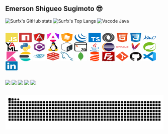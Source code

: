 ## Emerson Shigueo Sugimoto 😎

<div>
  <img height="180em" alt="Surfx's GitHub stats" src="https://github-readme-stats.vercel.app/api?username=surfx&show_icons=true&theme=tokyonight&include_all_commits=true&count_private=true">
  <img height="180em" alt="Surfx's Top Langs" src="https://github-readme-stats.vercel.app/api/top-langs/?username=surfx&layout=compact&langs_count=16&theme=tokyonight">
  <img height="180em" alt="Vscode Java" src="vscode_java.gif">
</div>

##

<div style="display: inline_block;">
  <img align="center" alt="Emerson-Js" height="30" width="40" src="https://raw.githubusercontent.com/devicons/devicon/master/icons/javascript/javascript-plain.svg">
  <img align="center" alt="Emerson-Npm" height="30" width="40" src="https://github.com/devicons/devicon/blob/master/icons/npm/npm-original.svg">
  <img align="center" alt="Emerson-Angular-Js" height="30" width="40" src="https://raw.githubusercontent.com/devicons/devicon/refs/heads/master/icons/angularjs/angularjs-original.svg">
  <img align="center" alt="Emerson-Angular" height="30" width="40" src="https://raw.githubusercontent.com/devicons/devicon/master/icons/angular/angular-original.svg">
  <img align="center" alt="Emerson-Angular-Material" height="30" width="40" src="https://github.com/devicons/devicon/blob/master/icons/angularmaterial/angularmaterial-original.svg">
  <img align="center" alt="Emerson-Jquery" height="30" width="40" src="https://github.com/devicons/devicon/blob/master/icons/jquery/jquery-original.svg">
  <img align="center" alt="Emerson-Ts" height="30" width="40" src="https://raw.githubusercontent.com/devicons/devicon/master/icons/typescript/typescript-plain.svg">
  <img align="center" alt="Emerson-Json" height="30" width="40" src="https://github.com/devicons/devicon/blob/master/icons/json/json-plain.svg">
  <img align="center" alt="Emerson-HTML" height="30" width="40" src="https://raw.githubusercontent.com/devicons/devicon/master/icons/html5/html5-original.svg">
  <img align="center" alt="Emerson-CSS" height="30" width="40" src="https://raw.githubusercontent.com/devicons/devicon/master/icons/css3/css3-original.svg">
  <img align="center" alt="Emerson-Xml" height="30" width="40" src="https://github.com/devicons/devicon/blob/master/icons/xml/xml-plain.svg">
  <img align="center" alt="Emerson-Yaml" height="30" width="40" src="https://github.com/devicons/devicon/blob/master/icons/yaml/yaml-original.svg">
  <img align="center" alt="Emerson-Python" height="30" width="40" src="https://raw.githubusercontent.com/devicons/devicon/master/icons/python/python-original.svg">
  <img align="center" alt="Emerson-Csharp" height="30" width="40" src="https://raw.githubusercontent.com/devicons/devicon/master/icons/csharp/csharp-original.svg">
  <img align="center" alt="Emerson-Linux" height="30" width="40" src="https://github.com/devicons/devicon/blob/master/icons/linux/linux-original.svg">
  <img align="center" alt="Emerson-Ba$h" height="30" width="40" src="https://github.com/devicons/devicon/blob/master/icons/bash/bash-plain.svg">
  <img align="center" alt="Emerson-Z$h" height="30" width="40" src="https://github.com/devicons/devicon/blob/master/icons/zsh/zsh-original.svg">
  <img align="center" alt="Emerson-Java" height="30" width="40" src="https://github.com/devicons/devicon/blob/master/icons/java/java-original.svg">
  <img align="center" alt="Emerson-Eclipse" height="30" width="40" src="https://github.com/devicons/devicon/blob/master/icons/eclipse/eclipse-original.svg">
  <img align="center" alt="Emerson-Oracle" height="30" width="40" src="https://github.com/devicons/devicon/blob/master/icons/oracle/oracle-original.svg">
  <img align="center" alt="Emerson-Maven" height="30" width="40" src="https://github.com/devicons/devicon/blob/master/icons/maven/maven-original.svg">
  <img align="center" alt="Emerson-Spring" height="30" width="40" src="https://github.com/devicons/devicon/blob/master/icons/spring/spring-original.svg">
  <img align="center" alt="Emerson-Kibana" height="30" width="40" src="https://github.com/devicons/devicon/blob/master/icons/kibana/kibana-plain.svg">
  <img align="center" alt="Emerson-ElasticSearch" height="30" width="40" src="https://github.com/devicons/devicon/blob/master/icons/elasticsearch/elasticsearch-original.svg">
  <img align="center" alt="Emerson-Cassandra" height="30" width="40" src="https://github.com/devicons/devicon/blob/master/icons/cassandra/cassandra-plain.svg">
  <img align="center" alt="Emerson-Redis" height="30" width="40" src="https://github.com/devicons/devicon/blob/master/icons/redis/redis-plain.svg">
  <img align="center" alt="Emerson-MySQL" height="30" width="40" src="https://github.com/devicons/devicon/blob/master/icons/mysql/mysql-original.svg">
  <img align="center" alt="Emerson-MongoDb" height="30" width="40" src="https://github.com/devicons/devicon/blob/master/icons/mongodb/mongodb-plain.svg">
  <img align="center" alt="Emerson-Liquibase" height="30" width="40" src="https://github.com/devicons/devicon/blob/master/icons/liquibase/liquibase-original.svg">
  <img align="center" alt="Emerson-Filezilla" height="30" width="40" src="https://github.com/devicons/devicon/blob/master/icons/filezilla/filezilla-original.svg">
  <img align="center" alt="Emerson-Git" height="30" width="40" src="https://github.com/devicons/devicon/blob/master/icons/git/git-plain.svg">
  <img align="center" alt="Emerson-Github" height="30" width="40" src="https://github.com/devicons/devicon/blob/master/icons/github/github-original.svg">
  <img align="center" alt="Emerson-Vscode" height="30" width="40" src="https://github.com/devicons/devicon/blob/master/icons/vscode/vscode-original.svg">
  <img align="center" alt="Emerson-Linkedin" height="30" width="40" src="https://github.com/devicons/devicon/blob/master/icons/linkedin/linkedin-original.svg">
</div>

##

<a href="https://www.facebook.com/emerson.emer.16?locale=pt_BR" target="_blank"><img src="https://img.shields.io/badge/Facebook-%231877F2.svg?style=for-the-badge&logo=Facebook&logoColor=white"></a>
<a href="https://www.instagram.com/emerson.sugimoto/" target="_blank"><img src="https://img.shields.io/badge/Instagram-%23E4405F.svg?style=for-the-badge&logo=Instagram&logoColor=white"></a>
<a href="mailto:eme.vbnet@gmail.com"><img src="https://img.shields.io/badge/Gmail-D14836?style=for-the-badge&logo=gmail&logoColor=white"></a>
<a href="https://github.com/surfx" target="_blank"><img src="https://img.shields.io/badge/github-%23121011.svg?style=for-the-badge&logo=github&logoColor=white"></a>
<a href="[https://github.com/surfx](https://www.linkedin.com/in/emerson-sugimoto-3453a032/)" target="_blank"><img src="https://img.shields.io/badge/linkedin-%230077B5.svg?style=for-the-badge&logo=linkedin&logoColor=white"></a>

##

<div align="center">
  
  ![Github Snake](https://raw.githubusercontent.com/surfx/surfx/refs/heads/output/github-snake-dark.svg)

</div>

<!--
https://raw.githubusercontent.com
https://github.com/Ileriayo/markdown-badges
https://www.youtube.com/watch?v=U-IVndCqXWc
-->
